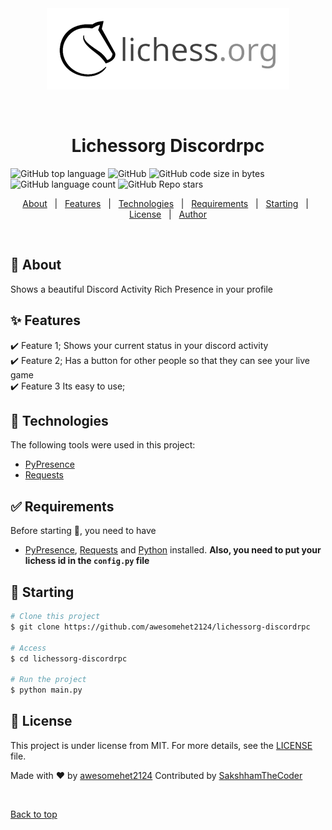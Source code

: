 <div align="center" id="top"> 
  <img src="./app.gif" alt="Lichess-Icon" />

  &#xa0;

  <!-- <a href="https://lichessorgdiscordrpc.netlify.app">Demo</a> -->
</div>

<h1 align="center">Lichessorg Discordrpc</h1>


	
![GitHub top language](https://img.shields.io/github/languages/top/awesomehet2124/lichessorg-discordrpc?style=for-the-badge)
![GitHub](https://img.shields.io/github/license/awesomehet2124/EmployeeManager?style=for-the-badge)
![GitHub code size in bytes](https://img.shields.io/github/languages/code-size/awesomehet2124/lichessorg-discordrpc?style=for-the-badge)
![GitHub language count](https://img.shields.io/github/languages/count/awesomehet2124/lichessorg-discordrpc)
![GitHub Repo stars](https://img.shields.io/github/stars/awesomehet2124/lichessorg-discordrpc?style=social)


<!-- Status -->

<!-- <h4 align="center"> 
	🚧  Lichessorg Discordrpc 🚀 Under construction...  🚧
</h4> 

<hr> -->

<p align="center">
  <a href="#dart-about">About</a> &#xa0; | &#xa0; 
  <a href="#sparkles-features">Features</a> &#xa0; | &#xa0;
  <a href="#rocket-technologies">Technologies</a> &#xa0; | &#xa0;
  <a href="#white_check_mark-requirements">Requirements</a> &#xa0; | &#xa0;
  <a href="#checkered_flag-starting">Starting</a> &#xa0; | &#xa0;
  <a href="#memo-license">License</a> &#xa0; | &#xa0;
  <a href="https://github.com/awesomehet2124" target="_blank">Author</a>
</p>


<br>

## :dart: About ##

Shows a beautiful Discord Activity Rich Presence in your profile

## :sparkles: Features ##

:heavy_check_mark: Feature 1; Shows your current status in your discord activity\
:heavy_check_mark: Feature 2; Has a button for other people so that they can see your live game\
:heavy_check_mark: Feature 3 Its easy to use;

## :rocket: Technologies ##

The following tools were used in this project:

- [PyPresence](https://pypi.org/project/pypresence/)
- [Requests](https://pypi.org/project/requests)

## :white_check_mark: Requirements ##

Before starting :checkered_flag:, you need to have 
- [PyPresence](https://pypi.org/project/pypresence/), [Requests](https://pypi.org/project/requests) and [Python](https://python.org/)  installed. **Also, you need to put your lichess id in the `config.py` file**

## :checkered_flag: Starting ##

```bash
# Clone this project
$ git clone https://github.com/awesomehet2124/lichessorg-discordrpc

# Access
$ cd lichessorg-discordrpc

# Run the project
$ python main.py

```

## :memo: License ##

This project is under license from MIT. For more details, see the [LICENSE](LICENSE) file.


Made with :heart: by <a href="https://github.com/awesomehet2124" target="_blank">awesomehet2124</a>
Contributed by <a href="https://github.com/SakshhamTheCoder" target="_blank">SakshhamTheCoder</a>

&#xa0;

<a href="#top">Back to top</a>
